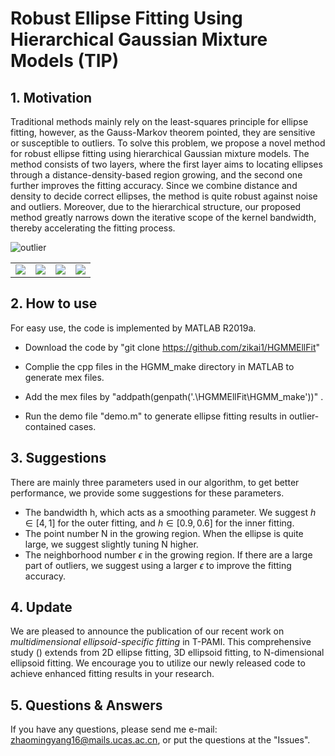 # Robust Ellipse Fitting Using Hierarchical Gaussian Mixture Models (TIP)
## 1. Motivation
Traditional methods mainly rely on the least-squares principle for ellipse fitting, however, as the Gauss-Markov theorem pointed, they are sensitive or susceptible to outliers. To solve this problem, we propose a novel method for robust ellipse fitting using hierarchical Gaussian mixture models. The method consists of two layers, where the first layer aims to locating ellipses through a distance-density-based region growing, and the second one further improves the fitting accuracy. Since we combine distance and density to decide correct ellipses, the method is quite robust against noise and outliers. Moreover, due to the hierarchical structure, our proposed method greatly narrows down the iterative scope of the kernel bandwidth, thereby accelerating the fitting process.

![outlier](https://github.com/zikai1/HGMMEllFit/blob/main/outlier.png)

<table>
    <tr>
        <td ><center><img src="https://github.com/zikai1/HGMMEllFit/blob/main/eye.png"> </center></td>
        <td ><center><img src="https://github.com/zikai1/HGMMEllFit/blob/main/eyefit.png"> </center></td>
        <td ><center><img src="https://github.com/zikai1/HGMMEllFit/blob/main/fetal.png" > </center></td>
        <td ><center><img src="https://github.com/zikai1/HGMMEllFit/blob/main/fetal_fit.png"> </center></td>
    </tr>
</table>

## 2. How to use
For easy use, the code is implemented by MATLAB R2019a. 
- Download the code by 
"git clone https://github.com/zikai1/HGMMEllFit"

- Complie the cpp files in the HGMM_make directory in MATLAB to generate mex files. 

- Add the mex files by "addpath(genpath('.\HGMMEllFit\HGMM_make'))" .

- Run the demo file "demo.m" to generate ellipse fitting results in outlier-contained cases.

## 3. Suggestions
There are mainly three parameters used in our algorithm, to get better performance, we provide some suggestions for these parameters.
- The bandwidth h, which acts as a smoothing parameter. We suggest $h\in [4, 1]$ for the outer fitting, and $h\in [0.9, 0.6]$ for the inner fitting.
- The point number N in the growing region. When the ellipse is quite large, we suggest slightly tuning N higher.
- The neighborhood number $\epsilon$ in the growing region. If there are a large part of outliers, we suggest using a larger $\epsilon$ to improve the fitting accuracy.

## 4. Update
We are pleased to announce the publication of our recent work on *multidimensional ellipsoid-specific fitting* in T-PAMI. This comprehensive study () extends from 2D ellipse fitting, 3D ellipsoid fitting, to N-dimensional ellipsoid fitting. We encourage you to utilize our newly released code to achieve enhanced fitting results in your research.



## 5. Questions & Answers
If you have any questions, please send me e-mail: <zhaomingyang16@mails.ucas.ac.cn>,  or put the questions at the "Issues". 

